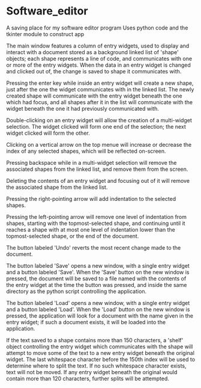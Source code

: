# Software_editor
A saving place for my software editor program
Uses python code and the tkinter module to construct app

The main window features a column of entry widgets, used to display and interact with a document stored as a background linked list of 'shape' objects; each shape represents a line of code, and communicates with one or more of the entry widgets.  When the data in an entry widget is changed and clicked out of, the change is saved to shape it communicates with.

Pressing the enter key while inside an entry widget will create a new shape, just after the one the widget communicates with in the linked list.  The newly created shape will communicate with the entry widget beneath the one which had focus, and all shapes after it in the list will communicate with the widget beneath the one it had previously communicated with.

Double-clicking on an entry widget will allow the creation of a multi-widget selection.  The widget clicked will form one end of the selection; the next widget clicked will form the other.  

Clicking on a vertical arrow on the top menue will increase or decrease the index of any selected shapes, which will be reflected on-screen.

Pressing backspace while in a multi-widget selection will remove the associated shapes from the linked list, and remove them from the screen.

Deleting the contents of an entry widget and focusing out of it will remove the associated shape from the linked list.

Pressing the right-pointing arrow will add indentation to the selected shapes.

Pressing the left-pointing arrow will remove one level of indentation from shapes, starting with the topmost-selected shape, and continuing until it reaches a shape with at most one level of indentation lower than the topmost-selected shape, or the end of the document.

The button labeled 'Undo' reverts the most recent change made to the document.

The button labeled 'Save' opens a new window, with a single entry widget and a button labeled 'Save'.  When the 'Save' button on the new window is pressed, the document will be saved to a file named with the contents of the entry widget at the time the button was pressed, and inside the same directory as the python script controlling the application.

The button labeled 'Load' opens a new window, with a single entry widget and a button labeled 'Load'.  When the 'Load' button on the new window is pressed, the application will look for a document with the name given in the entry widget; if such a document exists, it will be loaded into the application.

If the text saved to a shape contains more than 150 characters, a 'shelf' object controlling the entry widget which communicates with the shape will attempt to move some of the text to a new entry widget beneath the original widget.  The last whitespace character before the 150th index will be used to determine where to split the text.  If no such whitespace character exists, text will not be moved.  If any entry widget beneath the original would contain more than 120 characters, further splits will be attempted.
